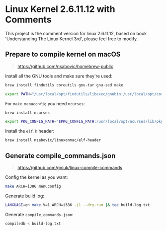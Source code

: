 # Linux Kernel 2.6.11.12 with Comments

This project is the comment version for linux 2.6.11.12,
based on book 'Understanding The Linux Kernel 3rd',
please feel free to modify.

## Prepare to compile kernel on macOS

> https://github.com/nsabovic/homebrew-public

Install all the GNU tools and make sure they're used:

```sh
brew install findutils coreutils gnu-tar gnu-sed make

export PATH="/usr/local/opt/findutils/libexec/gnubin:/usr/local/opt/coreutils/libexec/gnubin:/usr/local/opt/gnu-tar/libexec/gnubin:/usr/local/opt/gnu-sed/libexec/gnubin:/usr/local/opt/make/libexec/gnubin:$PATH"
```

For ```make menuconfig``` you need ```ncurses```:

```sh
brew install ncurses

export PKG_CONFIG_PATH="$PKG_CONFIG_PATH:/usr/local/opt/ncurses/lib/pkgconfig"
```

Install the ```elf.h``` header:

```sh
brew install nsabovic/linuxonmac/elf-header
```

## Generate compile_commands.json

> https://github.com/gniuk/linux-compile-commands

Config the kernel as you want:

```sh
make ARCH=i386 menuconfig
```

Generate build log:

```sh
LANGUAGE=en make V=1 ARCH=i386 -j1 --dry-run |& tee build-log.txt
```

Generate ```compile_commands.json```:

```sh
compiledb < build-log.txt
```
